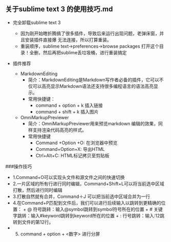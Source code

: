## 关于sublime text 3 的使用技巧.md

- 完全卸载sublime text 3
    + 因为刚开始瞎折腾搞了很多插件，导致后来运行出现问题，老弹床窗，并且安装插件直接爆 无法连接，所以打算重装。
    + 重装顺序，sublime text->preferences->browse packages 打开这个目录！全删，然后再把sublime丢垃圾桶，进行重装搞定

- 插件推荐
    + MarkdownEditing
        * 简介：MarkdownEditing是Markdown写作者必备的插件，它可以不仅可以高亮显示Markdown语法还支持很多编程语言的语法高亮显示。
        * 常用快捷键：
            - command + option + k 插入链接
            - command + shift + k 插入图片
    + OmniMarkupPreviewer
        * 简介：OmniMarkupPreviewer用来预览markdown 编辑的效果，同样支持渲染代码高亮的样式。
        * 常用快捷键
            - Command +Option +O: 在浏览器中预览
            - Command+Option+X: 导出HTML
            - Ctrl+Alt+C: HTML标记拷贝至剪贴板

###操作技巧

-    1.Command+O可以实现头文件和源文件之间的快速切换
-    2.一片区域的所有行进行同时编辑，Command+Shift+L可以将当前选中区域打散，然后进行同时编辑
-    3.打散自然就有合并，Command＋J 可以把当前选中区域合并为一行
-    4.在Command+P匹配到文件后，我们可以进行后续输入以跳转到更精确的位置：
    +    @ 符号跳转：输入@symbol跳转到symbol符号所在的位置
    +    \# 关键字跳转：输入#keyword跳转到keyword所在的位置
    +    : 行号跳转：输入:12跳转到文件的第12行。
-    5. command + option + <数字> 进行分屏

